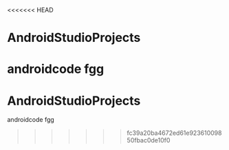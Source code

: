 <<<<<<< HEAD
# AndroidStudioProjects
androidcode
fgg
=======
# AndroidStudioProjects
androidcode
fgg
>>>>>>> fc39a20ba4672ed61e92361009850fbac0de10f0
